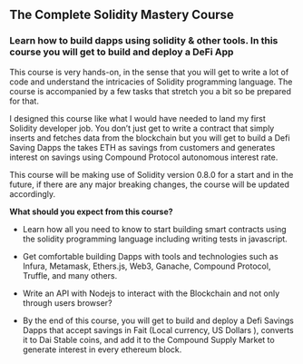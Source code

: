 
## The Complete Solidity Mastery Course
### Learn how to build dapps using solidity & other tools. In this course you will get to build and deploy a DeFi App

This course is very hands-on, in the sense that you will get to write a lot of code and understand the intricacies of Solidity programming language. The course is accompanied by a few tasks that stretch you a bit so be prepared for that.

I designed this course like what I would have needed to land my first Solidity developer job. You don’t just get to write a contract that simply inserts and fetches data from the blockchain but you will get to build a Defi Saving Dapps the takes ETH as savings from customers and generates interest on savings using Compound Protocol autonomous interest rate.

This course will be making use of Solidity version 0.8.0 for a start and in the future, if there are any major breaking changes, the course will be updated accordingly.

**What should you expect from this course?**

- Learn how all you need to know to start building smart contracts using the solidity programming language including writing tests in javascript.

- Get comfortable building Dapps with tools and technologies such as Infura, Metamask, Ethers.js, Web3, Ganache, Compound Protocol, Truffle, and many others.

- Write an API with Nodejs to interact with the Blockchain and not only through users browser?

- By the end of this course, you will get to build and deploy a Defi Savings Dapps that accept savings in Fait (Local currency, US Dollars ), converts it to Dai Stable coins, and add it to the Compound Supply Market to generate interest in every ethereum block.

 
